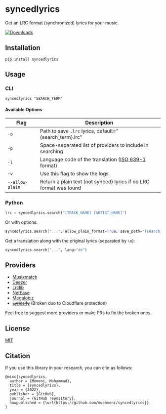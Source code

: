 # syncedlyrics
 Get an LRC format (synchronized) lyrics for your music.
 
 [![Downloads](https://static.pepy.tech/badge/syncedlyrics/month)](https://pepy.tech/project/syncedlyrics)

## Installation
```
pip install syncedlyrics
```
## Usage
### CLI
```
syncedlyrics "SEARCH_TERM"
```

#### Available Options
| Flag | Description |
| --- | --- |
| `-o` | Path to save `.lrc` lyrics, default="{search_term}.lrc" |
| `-p` | Space-separated list of providers to include in searching |
| `-l` | Language code of the translation ([ISO 639-1](https://en.wikipedia.org/wiki/List_of_ISO_639_language_codes) format) |
| `-v` | Use this flag to show the logs |
| `--allow-plain` | Return a plain text (not synced) lyrics if no LRC format was found |

### Python
```py
lrc = syncedlyrics.search("[TRACK_NAME] [ARTIST_NAME]")
```
Or with options:
```py
syncedlyrics.search("...", allow_plain_format=True, save_path="{search_term}_1234.lrc", providers=["NetEase"])
```
Get a translation along with the original lyrics (separated by `\n`):
```py
syncedlyrics.search("...", lang="de")
```

## Providers
- [Musixmatch](https://www.musixmatch.com/)
- [Deezer](https://deezer.com/)
- [Lrclib](https://github.com/tranxuanthang/lrcget/issues/2#issuecomment-1326925928)
- [NetEase](https://music.163.com/)
- [Megalobiz](https://www.megalobiz.com/)
- ~~[Lyricsify](https://www.lyricsify.com/)~~ (Broken duo to Cloudflare protection)

Feel free to suggest more providers or make PRs to fix the broken ones.

## License
[MIT](https://github.com/rtcq/syncedlyrics/blob/master/LICENSE)

## Citation
If you use this library in your research, you can cite as follows:
```
@misc{syncedlyrics,
  author = {Momeni, Mohammad},
  title = {syncedlyrics},
  year = {2022},
  publisher = {GitHub},
  journal = {GitHub repository},
  howpublished = {\url{https://github.com/moehmeni/syncedlyrics}},
}
```
